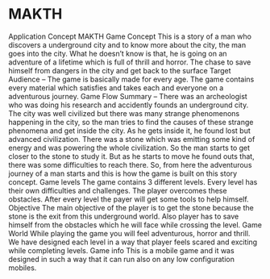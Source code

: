 # MAKTH


Application Concept
MAKTH
Game Concept 
This is a story of a man who discovers a underground city and to know more about the city, the man goes into the city. What he doesn’t know is that, he is going on an adventure of a lifetime which is full of thrill and horror. The chase to save himself from dangers in the city and get back to the surface
Target Audience – The game is basically made for every age. The game contains every material which satisfies and takes each and everyone on a adventurous journey.
Game Flow Summary – There was an archeologist who was doing his research and accidently founds an underground city. The city was well civilized but there was many strange phenomenons happening in the city, so the man tries to find the causes of these strange phenomena and get inside the city. As he gets inside it, he found lost but advanced civilization. 
There was a stone which was emitting some kind of energy and was powering the whole civilization. So the man starts to get closer to the stone to study it. But as he starts to move he found outs that, there was some difficulties to reach there.
So, from here the adventurous journey of a man starts and this is how the game is built on this story concept.
Game levels
The game contains 3 different levels. Every level has their own difficulties and challenges. The player overcomes these obstacles. 
After every level the payer will get some tools to help himself. 
Objective 
The main objective of the player is to get the stone because the stone is the exit from this underground world. Also player has to save himself from the obstacles which he will face while crossing the level.
Game World 
While playing the game you will feel adventurous, horror and thrill. We have designed each level in a way that player feels scared and exciting while completing levels.
Game info
This is a mobile game and it was designed in such a way that it can run also on any low configuration mobiles.
